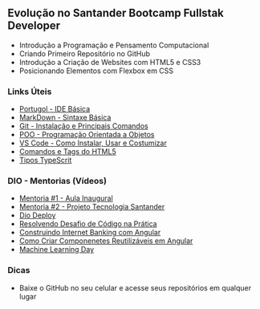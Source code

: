 ## Evolução no Santander Bootcamp Fullstak Developer

- Introdução a Programação e Pensamento Computacional
- Criando Primeiro Repositório no GitHub
- Introdução a Criação de Websites com HTML5 e CSS3
- Posicionando Elementos com Flexbox em CSS

### Links Úteis

- [Portugol - IDE Básica](https://portugol-webstudio.cubos.io/ide)
- [MarkDown - Sintaxe Básica](https://www.markdownguide.org/basic-syntax/)
- [Git - Instalação e Principais Comandos](https://comandosgit.github.io/#sharing)
- [POO - Programação Orientada a Objetos](https://www.devmedia.com.br/os-4-pilares-da-programacao-orientada-a-objetos/9264)
- [VS Code - Como Instalar, Usar e Costumizar](https://blog.betrybe.com/ferramentas/vs-code-guia-completo/#:~:text=Adicionando%20ao%20PATH&text=Abra%20seu%20VS%20Code%20e,pelo%20comando%20code%20no%20terminal.)
- [Comandos e Tags do HTML5 ](https://www.devmedia.com.br/comandos-e-tags-html5/23618)
- [Tipos TypeScrit](https://www.typescriptlang.org/docs/handbook/2/everyday-types.html)

### DIO - Mentorias (Vídeos)

- [Mentoria #1 - Aula Inaugural](https://www.youtube.com/watch?v=mVmzdqa79dE)
- [Mentoria #2 - Projeto Tecnologia Santander](https://www.youtube.com/watch?v=15fET57MB54)
- [Dio Deploy](https://www.youtube.com/watch?v=9qVdt3GKNxY)
- [Resolvendo Desafio de Código na Prática](https://www.youtube.com/watch?v=I8NI5QNUCe8)
- [Construindo Internet Banking com Angular](https://www.youtube.com/watch?v=sn-fFe18h2k)
- [Como Criar Componenetes Reutilizáveis em Angular](https://www.youtube.com/watch?v=KImNNTuzhwQ)
- [Machine Learning Day](https://www.youtube.com/watch?v=DAaTjE1hhsw)

### Dicas

- Baixe o GitHub no seu celular e acesse seus repositórios em qualquer lugar
